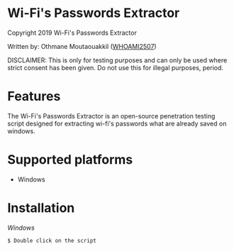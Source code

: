 # Wi-Fi's Passwords Extractor

Copyright 2019 Wi-Fi's Passwords Extractor

Written by: Othmane Moutaouakkil ([WHOAMI2507](https://github.com/whoami2507))

DISCLAIMER: This is only for testing purposes and can only be used where strict consent has been given. Do not use this for illegal purposes, period.


# Features

The Wi-Fi's Passwords Extractor is an open-source penetration testing script designed for extracting wi-fi's passwords what are already saved on windows.


# Supported platforms
* Windows


# Installation
*Windows*
```bash
$ Double click on the script
```
